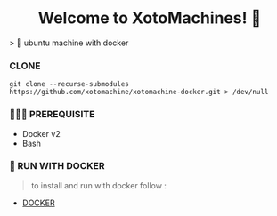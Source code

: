 <h1 align="center">Welcome to XotoMachines! 👋</h1>
> 💨 ubuntu machine with docker

###  CLONE
``` shell
git clone --recurse-submodules https://github.com/xotomachine/xotomachine-docker.git > /dev/null
```

### 🤷🏼‍♂️ PREREQUISITE
- Docker v2
- Bash

### 🐳 RUN WITH DOCKER
> to install and run with docker follow :
- [DOCKER](./documentation/DOCKER.md)
